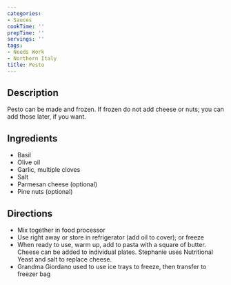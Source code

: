 ```yaml
---
categories:
- Sauces
cookTime: ''
prepTime: ''
servings: ''
tags:
- Needs Work
- Northern Italy
title: Pesto
---
```


## Description 

Pesto can be made and frozen. If frozen do not add cheese or nuts; you can add those later, if you want.

## Ingredients 

* Basil
* Olive oil
* Garlic, multiple cloves
* Salt
* Parmesan cheese (optional)
* Pine nuts (optional)

## Directions 

* Mix together in food processor
* Use right away or store in refrigerator (add oil to cover); or freeze
* When ready to use, warm up, add to pasta with a square of butter. Cheese can be added to individual plates. Stephanie uses Nutritional Yeast and salt to replace cheese.
* Grandma Giordano used to use ice trays to freeze, then transfer to freezer bag